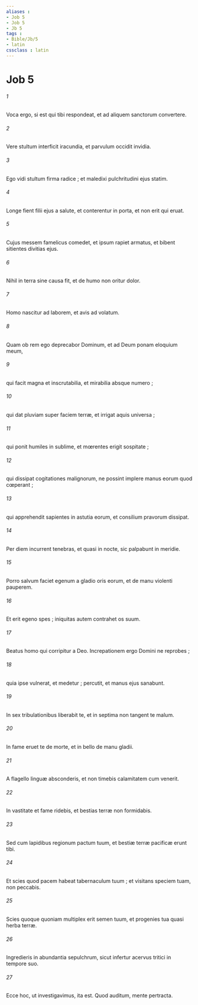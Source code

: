 ```yaml
---
aliases : 
- Job 5
- Job 5
- Jb 5
tags : 
- Bible/Jb/5
- latin
cssclass : latin
---
```


# Job 5

###### 1
Voca ergo, si est qui tibi respondeat, et ad aliquem sanctorum convertere.
###### 2
Vere stultum interficit iracundia, et parvulum occidit invidia.
###### 3
Ego vidi stultum firma radice ; et maledixi pulchritudini ejus statim.
###### 4
Longe fient filii ejus a salute, et conterentur in porta, et non erit qui eruat.
###### 5
Cujus messem famelicus comedet, et ipsum rapiet armatus, et bibent sitientes divitias ejus.
###### 6
Nihil in terra sine causa fit, et de humo non oritur dolor.
###### 7
Homo nascitur ad laborem, et avis ad volatum.
###### 8
Quam ob rem ego deprecabor Dominum, et ad Deum ponam eloquium meum,
###### 9
qui facit magna et inscrutabilia, et mirabilia absque numero ;
###### 10
qui dat pluviam super faciem terræ, et irrigat aquis universa ;
###### 11
qui ponit humiles in sublime, et mœrentes erigit sospitate ;
###### 12
qui dissipat cogitationes malignorum, ne possint implere manus eorum quod cœperant ;
###### 13
qui apprehendit sapientes in astutia eorum, et consilium pravorum dissipat.
###### 14
Per diem incurrent tenebras, et quasi in nocte, sic palpabunt in meridie.
###### 15
Porro salvum faciet egenum a gladio oris eorum, et de manu violenti pauperem.
###### 16
Et erit egeno spes ; iniquitas autem contrahet os suum.
###### 17
Beatus homo qui corripitur a Deo. Increpationem ergo Domini ne reprobes ;
###### 18
quia ipse vulnerat, et medetur ; percutit, et manus ejus sanabunt.
###### 19
In sex tribulationibus liberabit te, et in septima non tangent te malum.
###### 20
In fame eruet te de morte, et in bello de manu gladii.
###### 21
A flagello linguæ absconderis, et non timebis calamitatem cum venerit.
###### 22
In vastitate et fame ridebis, et bestias terræ non formidabis.
###### 23
Sed cum lapidibus regionum pactum tuum, et bestiæ terræ pacificæ erunt tibi.
###### 24
Et scies quod pacem habeat tabernaculum tuum ; et visitans speciem tuam, non peccabis.
###### 25
Scies quoque quoniam multiplex erit semen tuum, et progenies tua quasi herba terræ.
###### 26
Ingredieris in abundantia sepulchrum, sicut infertur acervus tritici in tempore suo.
###### 27
Ecce hoc, ut investigavimus, ita est. Quod auditum, mente pertracta.
